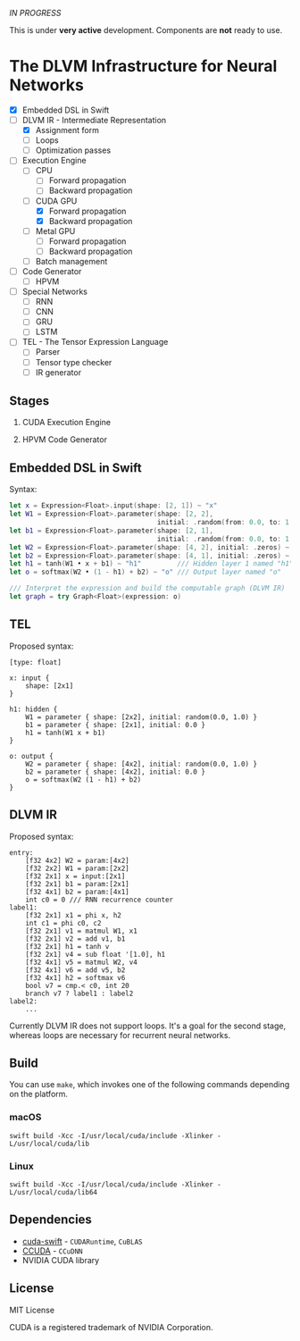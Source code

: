 *IN PROGRESS*

This is under **very active** development. Components are **not** ready to use. 

# The DLVM Infrastructure for Neural Networks

- [x] Embedded DSL in Swift
- [ ] DLVM IR - Intermediate Representation
    - [x] Assignment form
    - [ ] Loops
    - [ ] Optimization passes
- [ ] Execution Engine
    - [ ] CPU
        - [ ] Forward propagation
        - [ ] Backward propagation
    - [ ] CUDA GPU
        - [x] Forward propagation
        - [x] Backward propagation
    - [ ] Metal GPU
        - [ ] Forward propagation
        - [ ] Backward propagation
    - [ ] Batch management
- [ ] Code Generator
    - [ ] HPVM
- [ ] Special Networks
    - [ ] RNN
    - [ ] CNN
    - [ ] GRU
    - [ ] LSTM
- [ ] TEL - The Tensor Expression Language
    - [ ] Parser
    - [ ] Tensor type checker
    - [ ] IR generator

## Stages

1. CUDA Execution Engine

2. HPVM Code Generator

## Embedded DSL in Swift

Syntax:

```swift
let x = Expression<Float>.input(shape: [2, 1]) ~ "x"
let W1 = Expression<Float>.parameter(shape: [2, 2],
                                     initial: .random(from: 0.0, to: 1.0)) ~ "W1"
let b1 = Expression<Float>.parameter(shape: [2, 1], 
                                     initial: .random(from: 0.0, to: 1.0)) ~ "b1"
let W2 = Expression<Float>.parameter(shape: [4, 2], initial: .zeros) ~ "W2"
let b2 = Expression<Float>.parameter(shape: [4, 1], initial: .zeros) ~ "b2"
let h1 = tanh(W1 • x + b1) ~ "h1"         /// Hidden layer 1 named "h1" 
let o = softmax(W2 • (1 - h1) + b2) ~ "o" /// Output layer named "o"

/// Interpret the expression and build the computable graph (DLVM IR)
let graph = try Graph<Float>(expression: o)
``````

## TEL

Proposed syntax:

```
[type: float]

x: input {
    shape: [2x1] 
}

h1: hidden {
    W1 = parameter { shape: [2x2], initial: random(0.0, 1.0) } 
    b1 = parameter { shape: [2x1], initial: 0.0 }
    h1 = tanh(W1 x + b1)
}

o: output {
    W2 = parameter { shape: [4x2], initial: random(0.0, 1.0) }
    b2 = parameter { shape: [4x2], initial: 0.0 }
    o = softmax(W2 (1 - h1) + b2)
}
``````

## DLVM IR

Proposed syntax:

```
entry:
    [f32 4x2] W2 = param:[4x2]
    [f32 2x2] W1 = param:[2x2]
    [f32 2x1] x = input:[2x1]
    [f32 2x1] b1 = param:[2x1]
    [f32 4x1] b2 = param:[4x1]
    int c0 = 0 /// RNN recurrence counter
label1:
    [f32 2x1] x1 = phi x, h2
    int c1 = phi c0, c2
    [f32 2x1] v1 = matmul W1, x1
    [f32 2x1] v2 = add v1, b1
    [f32 2x1] h1 = tanh v
    [f32 2x1] v4 = sub float '[1.0], h1
    [f32 4x1] v5 = matmul W2, v4
    [f32 4x1] v6 = add v5, b2
    [f32 4x1] h2 = softmax v6
    bool v7 = cmp.< c0, int 20
    branch v7 ? label1 : label2
label2:
    ...
``````

Currently DLVM IR does not support loops. It's a goal for the second stage, 
whereas loops are necessary for recurrent neural networks.

## Build

You can use `make`, which invokes one of the following commands depending on the
platform.

### macOS
```
swift build -Xcc -I/usr/local/cuda/include -Xlinker -L/usr/local/cuda/lib
``````

### Linux
```
swift build -Xcc -I/usr/local/cuda/include -Xlinker -L/usr/local/cuda/lib64
``````

## Dependencies

- [cuda-swift](https://github.com/rxwei/CCUDA) - `CUDARuntime`, `CuBLAS`
- [CCUDA](https://github.com/rxwei/CCUDA) - `CCuDNN`
- NVIDIA CUDA library

## License

MIT License

CUDA is a registered trademark of NVIDIA Corporation.

